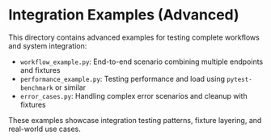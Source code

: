 # Integration Examples (Advanced)

This directory contains advanced examples for testing complete workflows and system integration:

- `workflow_example.py`: End-to-end scenario combining multiple endpoints and fixtures
- `performance_example.py`: Testing performance and load using `pytest-benchmark` or similar
- `error_cases.py`: Handling complex error scenarios and cleanup with fixtures

These examples showcase integration testing patterns, fixture layering, and real-world use cases. 